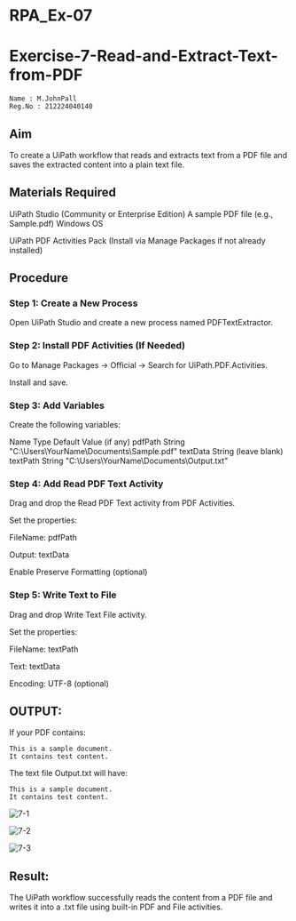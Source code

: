 # RPA_Ex-07

# Exercise-7-Read-and-Extract-Text-from-PDF

~~~
Name : M.JohnPall 
Reg.No : 212224040140 
~~~

## Aim
To create a UiPath workflow that reads and extracts text from a PDF file and saves the extracted content into a plain text file.

## Materials Required
UiPath Studio (Community or Enterprise Edition)
A sample PDF file (e.g., Sample.pdf)
Windows OS

UiPath PDF Activities Pack (Install via Manage Packages if not already installed)

## Procedure

### Step 1: Create a New Process
Open UiPath Studio and create a new process named PDFTextExtractor.

### Step 2: Install PDF Activities (If Needed)
Go to Manage Packages → Official → Search for UiPath.PDF.Activities.

Install and save.

### Step 3: Add Variables
Create the following variables:

Name	Type	Default Value (if any)
pdfPath	String	"C:\Users\YourName\Documents\Sample.pdf"
textData	String	(leave blank)
textPath	String	"C:\Users\YourName\Documents\Output.txt"

### Step 4: Add Read PDF Text Activity
Drag and drop the Read PDF Text activity from PDF Activities.

Set the properties:

FileName: pdfPath

Output: textData

Enable Preserve Formatting (optional)

### Step 5: Write Text to File
Drag and drop Write Text File activity.

Set the properties:

FileName: textPath

Text: textData

Encoding: UTF-8 (optional)

## OUTPUT:
If your PDF contains:

~~~
This is a sample document.
It contains test content.
~~~
The text file Output.txt will have:

~~~
This is a sample document.
It contains test content.
~~~

![7-1](https://github.com/user-attachments/assets/63e191e8-4560-46e8-a8a2-3d3fa1cde6ab)

![7-2](https://github.com/user-attachments/assets/7fbf570f-4025-4202-99af-df98ea908a27)

![7-3](https://github.com/user-attachments/assets/b6a98740-4a34-413d-b158-04156233cca2)


## Result:
The UiPath workflow successfully reads the content from a PDF file and writes it into a .txt file using built-in PDF and File activities.

